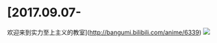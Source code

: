 # [2017.09.07-
欢迎来到实力至上主义的教室](http://bangumi.bilibili.com/anime/6339)
![](https://bilicover2017.github.io/2017.09.07.jpg)